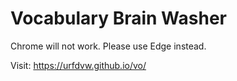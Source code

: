 # Vocabulary Brain Washer

Chrome will not work. Please use Edge instead.

Visit:  https://urfdvw.github.io/vo/